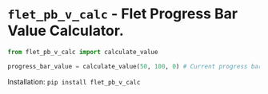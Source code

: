 # <code>flet_pb_v_calc</code> - Flet Progress Bar Value Calculator.
```python
from flet_pb_v_calc import calculate_value

progress_bar_value = calculate_value(50, 100, 0) # Current progress bar value, maximal progress bar value, minimal progress bar value. Returns 0.5.
```

Installation:
```pip install flet_pb_v_calc```
